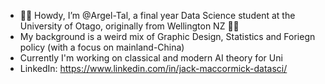 - 🌈🎇 Howdy, I’m @Argel-Tal, a final year Data Science student at the University of Otago, originally from Wellington NZ 🎇🌈
- My background is a weird mix of Graphic Design, Statistics and Foriegn policy (with a focus on mainland-China)
- Currently I'm working on classical and modern AI theory for Uni
- LinkedIn: https://www.linkedin.com/in/jack-maccormick-datasci/

